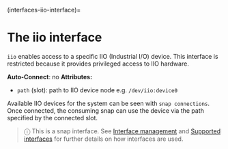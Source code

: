 (interfaces-iio-interface)=
# The iio interface

`iio` enables access to a specific IIO (Industrial I/O) device. This interface is restricted because it provides privileged access to IIO hardware.

**Auto-Connect**: no
**Attributes:**
  * `path` (slot): path to IIO device node e.g. `/dev/iio:device0`

Available IIO devices for the system can be seen with `snap connections`. Once connected, the consuming snap can use the device via the path specified by the connected slot.

> ⓘ  This is a snap interface. See [Interface management](/) and [Supported interfaces](/interfaces/index) for further details on how interfaces are used.

